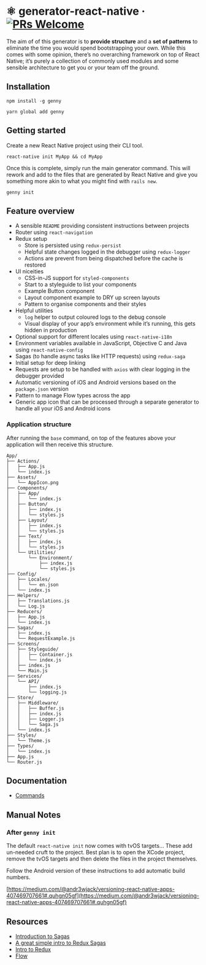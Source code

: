 # ⚛️ generator-react-native &middot; [![PRs Welcome](https://img.shields.io/badge/PRs-welcome-brightgreen.svg)](.github/CONTRIBUTING.md#sending-a-pull-request)

The aim of of this generator is to **provide structure** and a **set of patterns**
to eliminate the time you would spend bootstrapping your own. While this comes
with some opinion, there’s no overarching framework on top of React Native; it’s
purely a collection of commonly used modules and some sensible architecture to
get you or your team off the ground.

## Installation

```
npm install -g genny
```

```
yarn global add genny
```

## Getting started

Create a new React Native project using their CLI tool.

```
react-native init MyApp && cd MyApp
```

Once this is complete, simply run the main generator command. This will rework
and add to the files that are generated by React Native and give you something
more akin to what you might find with `rails new`.

```
genny init
```

## Feature overview

- A sensible `README` providing consistent instructions between projects
- Router using `react-navigation`
- Redux setup
  - Store is persisted using `redux-persist`
  - Helpful state changes logged in the debugger using `redux-logger`
  - Actions are prevent from being dispatched before the cache is restored
- UI niceities
  - CSS-in-JS support for `styled-components`
  - Start to a styleguide to list your components
  - Example Button component
  - Layout component example to DRY up screen layouts
  - Pattern to organise components and their styles
- Helpful utilities
  - `log` helper to output coloured logs to the debug console
  - Visual display of your app’s environment while it’s running, this gets hidden
    in production
- Optional support for different locales using `react-native-i18n`
- Environment variables available in JavaScript, Objective C and Java using
  `react-native-config`
- Sagas (to handle async tasks like HTTP requests) using `redux-saga`
- Initial setup for deep linking
- Requests are setup to be handled with `axios` with clear logging in the
  debugger provided
- Automatic versioning of iOS and Android versions based on the `package.json`
  version
- Pattern to manage Flow types across the app
- Generic app icon that can be processed through a separate generator to handle
  all your iOS and Android icons

### Application structure

After running the `base` command, on top of the features above your application
will then receive this structure.

```
App/
├── Actions/
│   ├── App.js
│   └── index.js
├── Assets/
│   └── AppIcon.png
├── Components/
│   ├── App/
│   │   └── index.js
│   ├── Button/
│   │   ├── index.js
│   │   └── styles.js
│   ├── Layout/
│   │   ├── index.js
│   │   └── styles.js
│   ├── Text/
│   │   ├── index.js
│   │   └── styles.js
│   └── Utilities/
│       └── Environment/
│           ├── index.js
│           └── styles.js
├── Config/
│   ├── Locales/
│   │   └── en.json
│   └── index.js
├── Helpers/
│   ├── Translations.js
│   └── Log.js
├── Reducers/
│   ├── App.js
│   └── index.js
├── Sagas/
│   ├── index.js
│   └── RequestExample.js
├── Screens/
│   ├── Styleguide/
│   │   ├── Container.js
│   │   └── index.js
│   ├── index.js
│   └── Main.js
├── Services/
│   └── API/
│       ├── index.js
│       └── logging.js
├── Store/
│   ├── Middleware/
│   │   ├── Buffer.js
│   │   ├── index.js
│   │   ├── Logger.js
│   │   └── Saga.js
│   └── index.js
├── Styles/
│   └── Theme.js
├── Types/
│   └── index.js
├── App.js
└── Router.js
```

## Documentation

- [Commands](docs/commands.md)

## Manual Notes

### After `genny init`

The default `react-native init` now comes with tvOS targets... These add un-needed cruft to the project. Best plan is to open the XCode project, remove the tvOS targets and then delete the files in the project themselves.

Follow the Android version of these instructions to add automatic build numbers.

[https://medium.com/@andr3wjack/versioning-react-native-apps-407469707661#.quhgn05gf](https://medium.com/@andr3wjack/versioning-react-native-apps-407469707661#.quhgn05gf)

## Resources

- [Introduction to Sagas](https://redux-saga.github.io/redux-saga/docs/introduction/BeginnerTutorial.html)
- [A great simple intro to Redux Sagas](https://www.youtube.com/watch?v=msx0Qiu8NxQ&list=PLw7fHewFA6OTyUnLiZ1HQvYdzjp9ARMQw)
- [Intro to Redux](http://redux.js.org/docs/basics/Reducers.html)
- [Flow](https://flowtype.org/)
